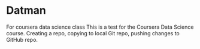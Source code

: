 # Datman
For coursera data science class
This is a test for the Coursera Data Science course. Creating a repo, copying to local Git repo, pushing changes to GitHub repo.
